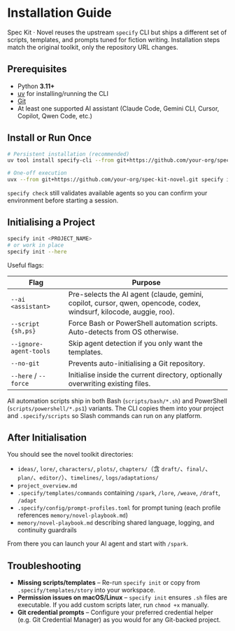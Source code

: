 # Installation Guide

Spec Kit · Novel reuses the upstream `specify` CLI but ships a different set of scripts, templates, and prompts tuned for fiction writing. Installation steps match the original toolkit, only the repository URL changes.

## Prerequisites

- Python **3.11+**
- [uv](https://docs.astral.sh/uv/) for installing/running the CLI
- [Git](https://git-scm.com/downloads)
- At least one supported AI assistant (Claude Code, Gemini CLI, Cursor, Copilot, Qwen Code, etc.)

## Install or Run Once

```bash
# Persistent installation (recommended)
uv tool install specify-cli --from git+https://github.com/your-org/spec-kit-novel.git

# One-off execution
uvx --from git+https://github.com/your-org/spec-kit-novel.git specify init <PROJECT_NAME>
```

`specify check` still validates available agents so you can confirm your environment before starting a session.

## Initialising a Project

```bash
specify init <PROJECT_NAME>
# or work in place
specify init --here
```

Useful flags:

| Flag | Purpose |
| ---- | ------- |
| `--ai <assistant>` | Pre-selects the AI agent (claude, gemini, copilot, cursor, qwen, opencode, codex, windsurf, kilocode, auggie, roo). |
| `--script {sh,ps}` | Force Bash or PowerShell automation scripts. Auto-detects from OS otherwise. |
| `--ignore-agent-tools` | Skip agent detection if you only want the templates. |
| `--no-git` | Prevents auto-initialising a Git repository. |
| `--here` / `--force` | Initialise inside the current directory, optionally overwriting existing files. |

All automation scripts ship in both Bash (`scripts/bash/*.sh`) and PowerShell (`scripts/powershell/*.ps1`) variants. The CLI copies them into your project and `.specify/scripts` so Slash commands can run on any platform.

## After Initialisation

You should see the novel toolkit directories:
- `ideas/`, `lore/`, `characters/`, `plots/`, `chapters/`（含 `draft/`、`final/`、`plan/`、`editor/`）、`timelines/`, `logs/adaptations/`
- `project_overview.md`
- `.specify/templates/commands` containing `/spark`, `/lore`, `/weave`, `/draft`, `/adapt`
- `.specify/config/prompt-profiles.toml` for prompt tuning (each profile references `memory/novel-playbook.md`)
- `memory/novel-playbook.md` describing shared language, logging, and continuity guardrails

From there you can launch your AI agent and start with `/spark`.

## Troubleshooting

- **Missing scripts/templates** – Re-run `specify init` or copy from `.specify/templates/story` into your workspace.
- **Permission issues on macOS/Linux** – `specify init` ensures `.sh` files are executable. If you add custom scripts later, run `chmod +x` manually.
- **Git credential prompts** – Configure your preferred credential helper (e.g. Git Credential Manager) as you would for any Git-backed project.
